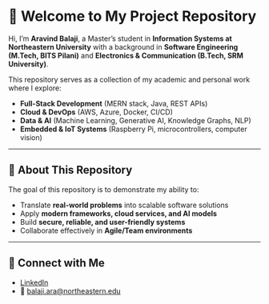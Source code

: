 # 👋 Welcome to My Project Repository

Hi, I’m **Aravind Balaji**, a Master’s student in **Information Systems at Northeastern University** with a background in **Software Engineering (M.Tech, BITS Pilani)** and **Electronics & Communication (B.Tech, SRM University)**.  

This repository serves as a collection of my academic and personal work where I explore:  
- **Full-Stack Development** (MERN stack, Java, REST APIs)  
- **Cloud & DevOps** (AWS, Azure, Docker, CI/CD)  
- **Data & AI** (Machine Learning, Generative AI, Knowledge Graphs, NLP)  
- **Embedded & IoT Systems** (Raspberry Pi, microcontrollers, computer vision)  

---

## 🌟 About This Repository

The goal of this repository is to demonstrate my ability to:  
- Translate **real-world problems** into scalable software solutions  
- Apply **modern frameworks, cloud services, and AI models**  
- Build **secure, reliable, and user-friendly systems**  
- Collaborate effectively in **Agile/Team environments**  

---

## 🔗 Connect with Me

- [LinkedIn](https://www.linkedin.com/in/aravind-balaji-17a7b2115)  
- 📧 balaji.ara@northeastern.edu  
